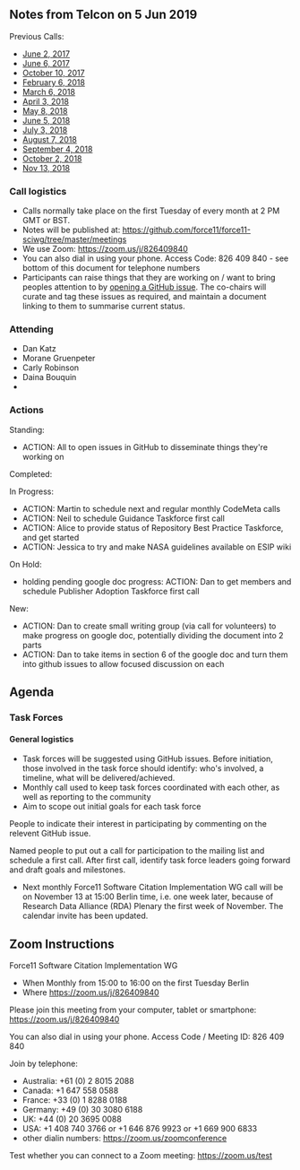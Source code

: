 ## Notes from Telcon on 5 Jun 2019

Previous Calls:
 - [June 2, 2017](https://github.com/force11/force11-sciwg/blob/master/meetings/20170602-Notes.md)
 - [June 6, 2017](https://github.com/force11/force11-sciwg/blob/master/meetings/20170606-Notes.md)
 - [October 10, 2017](https://github.com/force11/force11-sciwg/blob/master/meetings/20171010-Notes.md)
 - [February 6, 2018](https://github.com/force11/force11-sciwg/blob/master/meetings/20180206-Notes.md)
 - [March 6, 2018](https://github.com/force11/force11-sciwg/blob/master/meetings/20180306-Notes.md)
 - [April 3, 2018](https://github.com/force11/force11-sciwg/blob/master/meetings/20180403-Notes.md)
 - [May 8, 2018](https://github.com/force11/force11-sciwg/blob/master/meetings/20180508-Notes.md)
 - [June 5, 2018](https://github.com/force11/force11-sciwg/blob/master/meetings/20180605-Notes.md)
 - [July 3, 2018](https://github.com/force11/force11-sciwg/blob/master/meetings/20180703-Notes.md)
 - [August 7, 2018](https://github.com/force11/force11-sciwg/blob/master/meetings/20180807-Notes.md)
 - [September 4, 2018](https://github.com/force11/force11-sciwg/blob/master/meetings/20180904-Notes.md)
 - [October 2, 2018](https://github.com/force11/force11-sciwg/blob/master/meetings/20181002-Notes.md)
 - [Nov 13, 2018](https://github.com/force11/force11-sciwg/blob/master/meetings/20181113-Notes.md)
 
### Call logistics

 - Calls normally take place on the first Tuesday of every month at 2 PM GMT or BST.
 - Notes will be published at: https://github.com/force11/force11-sciwg/tree/master/meetings
 - We use Zoom: https://zoom.us/j/826409840
 - You can also dial in using your phone. Access Code: 826 409 840 - see bottom of this document for telephone numbers
 - Participants can raise things that they are working on / want to bring peoples attention to by [opening a GitHub issue](https://github.com/force11/force11-sciwg/issues). The co-chairs will curate and tag these issues as required, and maintain a document linking to them to summarise current status.

### Attending

* Dan Katz
* Morane Gruenpeter
* Carly Robinson
* Daina Bouquin
* 

### Actions

Standing:
 * ACTION: All to open issues in GitHub to disseminate things they're working on

Completed:
 
In Progress:
 * ACTION: Martin to schedule next and regular monthly CodeMeta calls
 * ACTION: Neil to schedule Guidance Taskforce first call
 * ACTION: Alice to provide status of Repository Best Practice Taskforce, and get started
 * ACTION: Jessica to try and make NASA guidelines available on ESIP wiki
 
On Hold: 
 * holding pending google doc progress: ACTION: Dan to get members and schedule Publisher Adoption Taskforce first call

New:
 * ACTION: Dan to create small writing group (via call for volunteers) to make progress on google doc, potentially dividing the document into 2 parts
 * ACTION: Dan to take items in section 6 of the google doc and turn them into github issues to allow focused discussion on each
 
## Agenda


### Task Forces
  
#### General logistics

- Task forces will be suggested using GitHub issues. Before initiation, those involved in the task force should identify: who's involved, a timeline, what will be delivered/achieved.
- Monthly call used to keep task forces coordinated with each other, as well as reporting to the community
- Aim to scope out initial goals for each task force

People to indicate their interest in participating by commenting on the relevent GitHub issue.

Named people to put out a call for participation to the mailing list and schedule a first call. After first call, identify task force leaders going forward and draft goals and milestones.

- Next monthly Force11 Software Citation Implementation WG call will be on November 13 at 15:00 Berlin time, i.e. one week later, because of Research Data Alliance (RDA) Plenary the first week of November. The calendar invite has been updated.

## Zoom Instructions

Force11 Software Citation Implementation WG
 - When    Monthly from 15:00 to 16:00 on the first Tuesday Berlin
 - Where   https://zoom.us/j/826409840

Please join this meeting from your computer, tablet or smartphone: https://zoom.us/j/826409840

You can also dial in using your phone. Access Code / Meeting ID: 826 409 840

Join by telephone: 
 - Australia: +61 (0) 2 8015 2088
 - Canada: +1 647 558 0588
 - France: +33 (0) 1 8288 0188
 - Germany: +49 (0) 30 3080 6188
 - UK: +44 (0) 20 3695 0088
 - USA: +1 408 740 3766 or +1 646 876 9923 or +1 669 900 6833
 - other dialin numbers: https://zoom.us/zoomconference
 
 Test whether you can connect to a Zoom meeting: https://zoom.us/test
